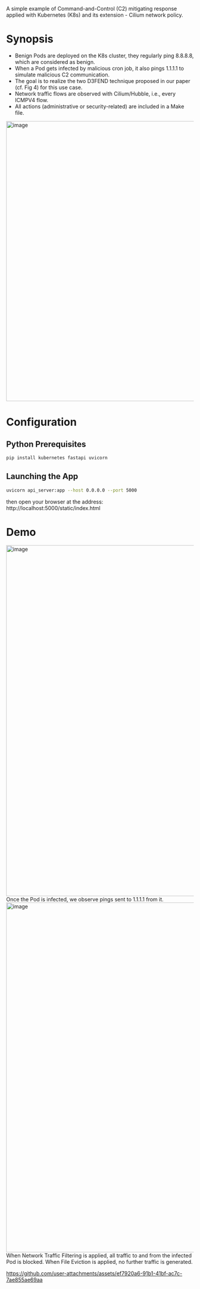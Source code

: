 A simple example of Command-and-Control (C2) mitigating response applied with Kubernetes (K8s) and its extension - Cilium network policy.

# Synopsis

* Benign Pods are deployed on the K8s cluster, they regularly ping 8.8.8.8, which are considered as benign.
* When a Pod gets infected by malicious cron job, it also pings 1.1.1.1 to simulate malicious C2 communication.
* The goal is to realize the two D3FEND technique proposed in our paper (cf. Fig 4) for this use case. 
* Network traffic flows are observed with Cilium/Hubble, i.e., every ICMPV4 flow.
* All actions (administrative or security-related) are included in a Make file.

<img width="750" alt="image" src="https://github.com/user-attachments/assets/db808e1c-913b-4f96-b0ff-201f1f1ec684" />

# Configuration

## Python Prerequisites

```bash
pip install kubernetes fastapi uvicorn
```
## Launching the App

```bash
uvicorn api_server:app --host 0.0.0.0 --port 5000
```

then open your browser at the address: http://localhost:5000/static/index.html

# Demo
<img width="940" alt="image" src="https://github.com/user-attachments/assets/8c63ddb3-10c0-49b0-8a32-0e644362e36c" />
Once the Pod is infected, we observe pings sent to 1.1.1.1 from it.
<img width="937" alt="image" src="https://github.com/user-attachments/assets/25fba898-0b2c-4a88-b4f2-5134ac6287cc" />
When Network Traffic Filtering is applied, all traffic to and from the infected Pod is blocked.
When File Eviction is applied, no further traffic is generated.


https://github.com/user-attachments/assets/ef7920a6-91b1-41bf-ac7c-7ae855ae69aa


